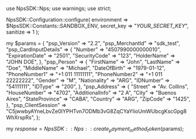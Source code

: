 use NpsSDK::Nps;
use warnings;
use strict;

NpsSDK::Configuration::configure( 
    environment => $NpsSDK::Constants::SANDBOX_ENV,
    secret_key => "_YOUR_SECRET_KEY_",
    sanitize => 1 
    );

my $params = {
    "psp_Version" => "2.2",
    "psp_MerchantId" => "sdk_test",
    "psp_CardInputDetails" => {
        "Number" => "4507990000000010",
        "ExpirationDate" => "2501",
        "SecurityCode" => "123",
        "HolderName" => "JOHN DOE",
    },
    "psp_Person" => {
        "FirstName" => "John",
        "LastName" => "Doe",
        "MiddleName" => "Michael",
        "DateOfBirth" => "1979-01-12",
        "PhoneNumber1" => "+1 011 11111111",
        "PhoneNumber2" => "+1 011 22222222",
        "Gender" => "M",
        "Nationality" => "ARG",
        "IDNumber" => "54111111",
        "IDType" => "200",
    },
    "psp_Address" => {
        "Street" => "Av. Collins",
        "HouseNumber" => "4702",
        "AdditionalInfo" => "2 A",
        "City" => "Buenos Aires",
        "StateProvince" => "CABA",
        "Country" => "ARG",
        "ZipCode" => "1425",
    },
    "psp_ClientSession" => "C5jwwbyAYneLbvZe0IYPHTvn7ODMb3vG8ZqCYaYIioUmWUbcgKscGpg8WhXrspRs",
};

my $response = NpsSDK::Nps::create_payment_method_token($params);